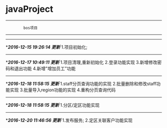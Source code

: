 # javaProject

-------------------------------
            bos项目 
-------------------------------

-------------------------------
****2016-12-15 19:26:14 更新***
1.项目初始化;

-------------------------------
****2016-12-17 10:49:11 更新***
1.项目清理,重新初始化
2.登录功能实现
3.新增修改密码和退出功能
4.新增"增加员工"功能

-------------------------------
****2016-12-18 11:58:15 更新***
1.staff分页查询功能的实现
2.批量删除和修改staff功能实现
3.批量导入region功能的实现
4.重构分页查询代码

-------------------------------
****2016-12-18 11:58:15 更新***
1.分区/定区功能实现

-------------------------------
****2016-12-20 11:46:56 更新***
1.发布服务;
2.定区关联客户功能实现